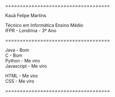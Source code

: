 ====================================

Kauã Felipe Martins

Técnico em Informática Ensino Médio                 
IFPR - Londrina - 3º Ano

====================================

Java        - Bom                   
C           - Bom                   
Python      - Me viro                   
Javascript  - Me viro                   

HTML        - Me viro                   
CSS         - Me viro                   

====================================
